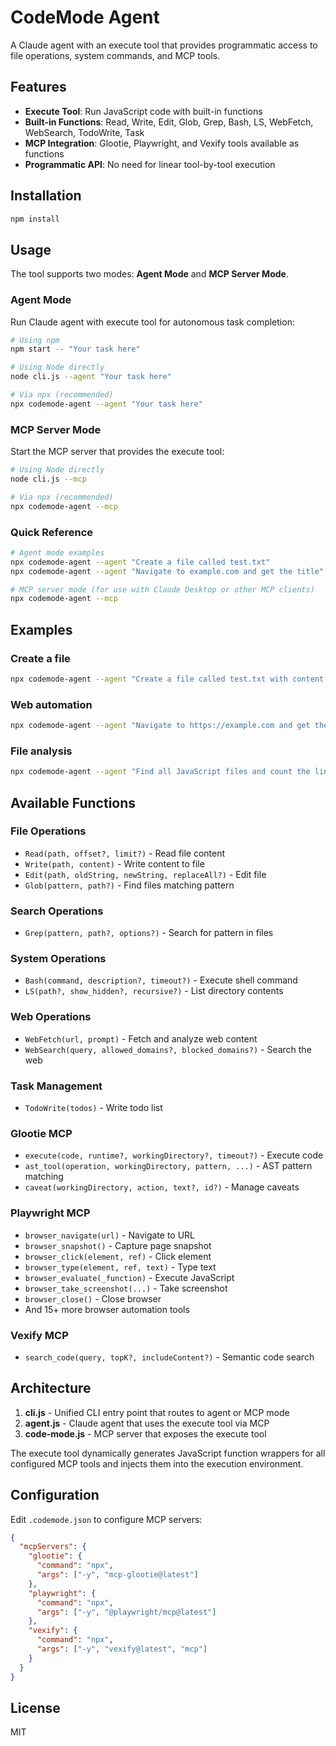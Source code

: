 # CodeMode Agent

A Claude agent with an execute tool that provides programmatic access to file operations, system commands, and MCP tools.

## Features

- **Execute Tool**: Run JavaScript code with built-in functions
- **Built-in Functions**: Read, Write, Edit, Glob, Grep, Bash, LS, WebFetch, WebSearch, TodoWrite, Task
- **MCP Integration**: Glootie, Playwright, and Vexify tools available as functions
- **Programmatic API**: No need for linear tool-by-tool execution

## Installation

```bash
npm install
```

## Usage

The tool supports two modes: **Agent Mode** and **MCP Server Mode**.

### Agent Mode

Run Claude agent with execute tool for autonomous task completion:

```bash
# Using npm
npm start -- "Your task here"

# Using Node directly
node cli.js --agent "Your task here"

# Via npx (recommended)
npx codemode-agent --agent "Your task here"
```

### MCP Server Mode

Start the MCP server that provides the execute tool:

```bash
# Using Node directly
node cli.js --mcp

# Via npx (recommended)
npx codemode-agent --mcp
```

### Quick Reference

```bash
# Agent mode examples
npx codemode-agent --agent "Create a file called test.txt"
npx codemode-agent --agent "Navigate to example.com and get the title"

# MCP server mode (for use with Claude Desktop or other MCP clients)
npx codemode-agent --mcp
```

## Examples

### Create a file

```bash
npx codemode-agent --agent "Create a file called test.txt with content 'Hello World'"
```

### Web automation

```bash
npx codemode-agent --agent "Navigate to https://example.com and get the page title"
```

### File analysis

```bash
npx codemode-agent --agent "Find all JavaScript files and count the lines of code"
```

## Available Functions

### File Operations
- `Read(path, offset?, limit?)` - Read file content
- `Write(path, content)` - Write content to file
- `Edit(path, oldString, newString, replaceAll?)` - Edit file
- `Glob(pattern, path?)` - Find files matching pattern

### Search Operations
- `Grep(pattern, path?, options?)` - Search for pattern in files

### System Operations
- `Bash(command, description?, timeout?)` - Execute shell command
- `LS(path?, show_hidden?, recursive?)` - List directory contents

### Web Operations
- `WebFetch(url, prompt)` - Fetch and analyze web content
- `WebSearch(query, allowed_domains?, blocked_domains?)` - Search the web

### Task Management
- `TodoWrite(todos)` - Write todo list

### Glootie MCP
- `execute(code, runtime?, workingDirectory?, timeout?)` - Execute code
- `ast_tool(operation, workingDirectory, pattern, ...)` - AST pattern matching
- `caveat(workingDirectory, action, text?, id?)` - Manage caveats

### Playwright MCP
- `browser_navigate(url)` - Navigate to URL
- `browser_snapshot()` - Capture page snapshot
- `browser_click(element, ref)` - Click element
- `browser_type(element, ref, text)` - Type text
- `browser_evaluate(_function)` - Execute JavaScript
- `browser_take_screenshot(...)` - Take screenshot
- `browser_close()` - Close browser
- And 15+ more browser automation tools

### Vexify MCP
- `search_code(query, topK?, includeContent?)` - Semantic code search

## Architecture

1. **cli.js** - Unified CLI entry point that routes to agent or MCP mode
2. **agent.js** - Claude agent that uses the execute tool via MCP
3. **code-mode.js** - MCP server that exposes the execute tool

The execute tool dynamically generates JavaScript function wrappers for all configured MCP tools and injects them into the execution environment.

## Configuration

Edit `.codemode.json` to configure MCP servers:

```json
{
  "mcpServers": {
    "glootie": {
      "command": "npx",
      "args": ["-y", "mcp-glootie@latest"]
    },
    "playwright": {
      "command": "npx",
      "args": ["-y", "@playwright/mcp@latest"]
    },
    "vexify": {
      "command": "npx",
      "args": ["-y", "vexify@latest", "mcp"]
    }
  }
}
```

## License

MIT

